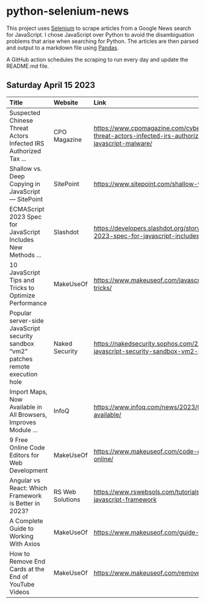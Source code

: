 # python-selenium-news

This project uses [Selenium](https://www.seleniumhq.org/) to scrape articles from a Google News search for JavaScript.
I chose JavaScript over Python to avoid the disambiguation problems that arise when searching for Python.
The articles are then parsed and output to a markdown file using [Pandas](https://pandas.pydata.org/).

A GitHub action schedules the scraping to run every day and update the README.md file.

## Saturday April 15 2023


| Title                                                                               | Website          | Link                                                                                                                                           |
|:------------------------------------------------------------------------------------|:-----------------|:-----------------------------------------------------------------------------------------------------------------------------------------------|
| Suspected Chinese Threat Actors Infected IRS Authorized Tax ...                     | CPO Magazine     | https://www.cpomagazine.com/cyber-security/suspected-chinese-threat-actors-infected-irs-authorized-tax-return-website-with-javascript-malware/ |
| Shallow vs. Deep Copying in JavaScript — SitePoint                                  | SitePoint        | https://www.sitepoint.com/shallow-vs-deep-copying-in-javascript/                                                                               |
| ECMAScript 2023 Spec for JavaScript Includes New Methods ...                        | Slashdot         | https://developers.slashdot.org/story/23/04/08/2317223/ecmascript-2023-spec-for-javascript-includes-new-methods-for-arrays                     |
| 10 JavaScript Tips and Tricks to Optimize Performance                               | MakeUseOf        | https://www.makeuseof.com/javascript-optimize-performance-tips-tricks/                                                                         |
| Popular server-side JavaScript security sandbox “vm2” patches remote execution hole | Naked Security   | https://nakedsecurity.sophos.com/2023/04/09/popular-server-side-javascript-security-sandbox-vm2-patches-remote-execution-hole/                 |
| Import Maps, Now Available in All Browsers, Improves Module ...                     | InfoQ            | https://www.infoq.com/news/2023/04/import-maps-generally-available/                                                                            |
| 9 Free Online Code Editors for Web Development                                      | MakeUseOf        | https://www.makeuseof.com/code-editors-web-development-free-online/                                                                            |
| Angular vs React: Which Framework is Better in 2023?                                | RS Web Solutions | https://www.rswebsols.com/tutorials/javascript/angular-vs-react-js-javascript-framework                                                        |
| A Complete Guide to Working With Axios                                              | MakeUseOf        | https://www.makeuseof.com/guide-to-working-with-axios/                                                                                         |
| How to Remove End Cards at the End of YouTube Videos                                | MakeUseOf        | https://www.makeuseof.com/remove-youtube-end-cards/                                                                                            |